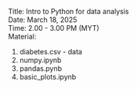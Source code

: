 Title: Intro to Python for data analysis\
Date: March 18, 2025\
Time: 2.00 - 3.00 PM (MYT)\
Material: 
1) diabetes.csv - data
2) numpy.ipynb
3) pandas.pynb
4) basic_plots.ipynb

